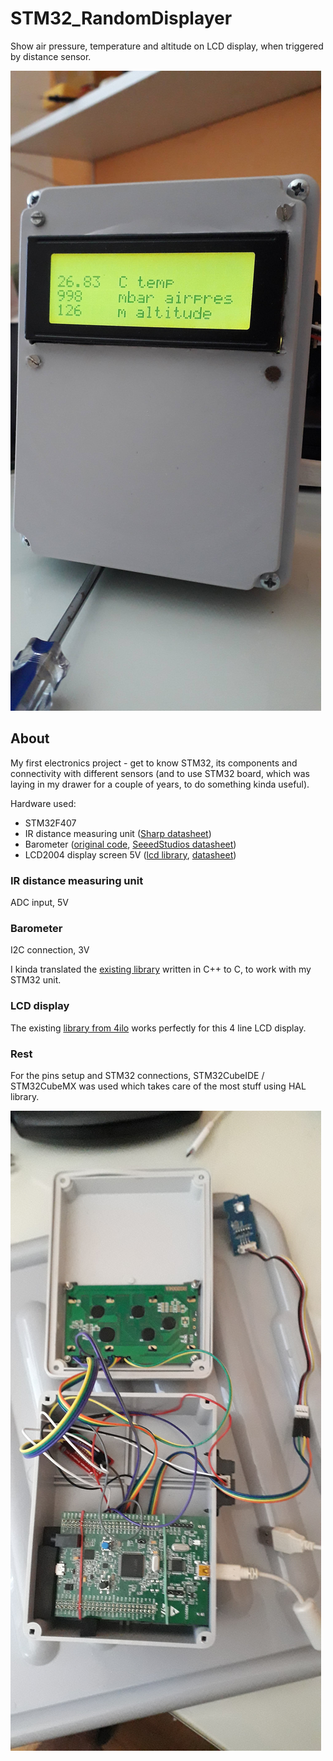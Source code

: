 # STM32_RandomDisplayer

Show air pressure, temperature and altitude on LCD display, when triggered by distance sensor.

![Random displayer](./imgs/stm32_display_on.jpg "Random displayer")


## About

My first electronics project - get to know STM32, its components and connectivity with different sensors (and to use STM32 board, which was laying in my drawer for a couple of years, to do something kinda useful).

Hardware used:
* STM32F407
* IR distance measuring unit ([Sharp datasheet](https://global.sharp/products/device/lineup/data/pdf/datasheet/gp2y0a21yk_e.pdf))
* Barometer ([original code](https://github.com/Seeed-Studio/Grove_Barometer_HP20x), [SeeedStudios datasheet](https://raw.githubusercontent.com/SeeedDocument/Grove-Barometer-High-Accuracy/master/res/HP206C_Datasheet.pdf))
* LCD2004 display screen 5V ([lcd library](https://github.com/4ilo/HD44780-Stm32HAL), [datasheet](https://4.imimg.com/data4/BI/XG/MY-1833510/lcd-with-blue-back-light-20x4.pdf))

### IR distance measuring unit
ADC input, 5V

### Barometer
I2C connection, 3V

I kinda translated the [existing library](https://github.com/Seeed-Studio/Grove_Barometer_HP20x) written in C++ to C, to work with my STM32 unit.

### LCD display

The existing [library from 4ilo](https://github.com/4ilo/HD44780-Stm32HAL) works perfectly for this 4 line LCD display.

### Rest

For the pins setup and STM32 connections, STM32CubeIDE / STM32CubeMX was used which takes care of the most stuff using HAL library.


![Box](./imgs/stm32_wires.jpg "Box")
